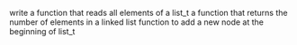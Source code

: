 write a function that reads all elements of  a list_t
a function that returns the number of elements in a linked list function to add a new node at the beginning of list_t

